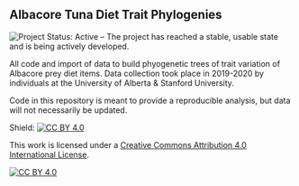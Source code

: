 ## Albacore Tuna Diet Trait Phylogenies

</a> ![Project Status: Active – The project has reached a stable, usable state and is being actively developed.](https://www.repostatus.org/badges/latest/active.svg)

All code and import of data to build phyogenetic trees of trait variation of Albacore prey diet items. Data collection took place in 2019-2020 by individuals at the University of Alberta & Stanford University. 

Code in this repository is meant to provide a reproducible analysis, but data will not necessarily be updated. 

Shield: [![CC BY 4.0][cc-by-shield]][cc-by]

This work is licensed under a
[Creative Commons Attribution 4.0 International License][cc-by].

[![CC BY 4.0][cc-by-image]][cc-by]

[cc-by]: http://creativecommons.org/licenses/by/4.0/
[cc-by-image]: https://i.creativecommons.org/l/by/4.0/88x31.png
[cc-by-shield]: https://img.shields.io/badge/License-CC%20BY%204.0-lightgrey.svg

